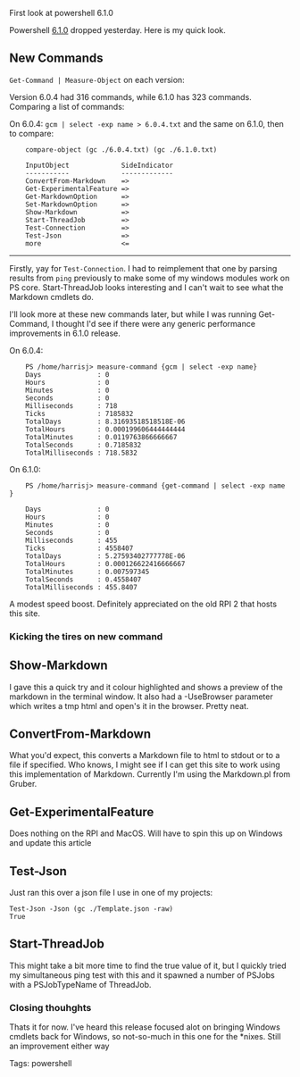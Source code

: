 First look at powershell 6.1.0

Powershell [6.1.0][1] dropped yesterday. Here is my quick look.

## New Commands 

`Get-Command | Measure-Object` on each version:

Version 6.0.4 had 316 commands, while 6.1.0 has 323 commands. Comparing a list
of commands:

On 6.0.4: `gcm | select -exp name > 6.0.4.txt` and the same on 6.1.0, then to
compare:

        compare-object (gc ./6.0.4.txt) (gc ./6.1.0.txt)

        InputObject             SideIndicator
        -----------             -------------
        ConvertFrom-Markdown    =>
        Get-ExperimentalFeature =>
        Get-MarkdownOption      =>
        Set-MarkdownOption      =>
        Show-Markdown           =>
        Start-ThreadJob         =>
        Test-Connection         =>
        Test-Json               =>
        more                    <=

---

Firstly, yay for `Test-Connection`. I had to reimplement that one by parsing
results from `ping` previously to make some of my windows modules work on PS
core. Start-ThreadJob looks interesting and I can't wait to see what the 
Markdown cmdlets do.

I'll look more at these new commands later, but while I was running
Get-Command, I thought I'd see if there were any generic performance
improvements in 6.1.0 release.

On 6.0.4:

        PS /home/harrisj> measure-command {gcm | select -exp name}                      
        Days              : 0
        Hours             : 0
        Minutes           : 0
        Seconds           : 0
        Milliseconds      : 718
        Ticks             : 7185832
        TotalDays         : 8.31693518518518E-06
        TotalHours        : 0.000199606444444444
        TotalMinutes      : 0.0119763866666667
        TotalSeconds      : 0.7185832
        TotalMilliseconds : 718.5832

On 6.1.0:

        PS /home/harrisj> measure-command {get-command | select -exp name }

        Days              : 0
        Hours             : 0
        Minutes           : 0
        Seconds           : 0
        Milliseconds      : 455
        Ticks             : 4558407
        TotalDays         : 5.27593402777778E-06
        TotalHours        : 0.000126622416666667
        TotalMinutes      : 0.007597345
        TotalSeconds      : 0.4558407
        TotalMilliseconds : 455.8407

A modest speed boost. Definitely appreciated on the old RPI 2 that hosts this
site.

### Kicking the tires on new command

## Show-Markdown

I gave this a quick try and it colour highlighted and shows a preview of the
markdown in the terminal window. It also had a -UseBrowser parameter which 
writes a tmp html and open's it in the browser. Pretty neat.

## ConvertFrom-Markdown

What you'd expect, this converts a Markdown file to html to stdout or to a 
file if specified. Who knows, I might see if I can get this site to work using
this implementation of Markdown. Currently I'm using the Markdown.pl from
Gruber.

## Get-ExperimentalFeature

Does nothing on the RPI and MacOS. Will have to spin this up on Windows and
update this article

## Test-Json

Just ran this over a json file I use in one of my projects:

    Test-Json -Json (gc ./Template.json -raw)
    True

## Start-ThreadJob

This might take a bit more time to find the true value of it, but I quickly
tried my simultaneous ping test with this and it spawned a number of PSJobs
with a PSJobTypeName of ThreadJob.

### Closing thouhghts

Thats it for now. I've heard this release focused alot on bringing Windows
cmdlets back for Windows, so not-so-much in this one for the \*nixes. Still
an improvement either way

Tags: powershell

[1]: https://github.com/PowerShell/PowerShell/releases

